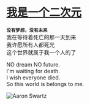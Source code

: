 # [ 我是一个二次元](https://zh.m.wikipedia.org/zh-hans/ACG)
__`没有梦想，没有未来`__<br>
我在等待着死亡的那一天到来<br>
我许愿所有人都死光<br>
这个世界就属于我一个人的了<br>


NO dream  NO future.<br>
I'm waiting for death.<br>
I wish everyone died.<br>
So this world is belongs to me.


![Aaron Swartz](https://github.com/Raze9/Raze9/raw/main/Konachan.com%20-%20287358%20bed%20blonde_hair%20blue_eyes%20blush%20bow%20bra%20breasts%20kantoku%20open_shirt%20original%20panties%20ponytail%20scan%20school_uniform%20skirt%20skirt_lift%20underwear%20wristwear.png)

